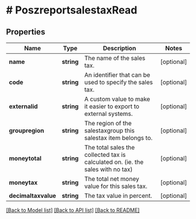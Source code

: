 # # PoszreportsalestaxRead

## Properties

Name | Type | Description | Notes
------------ | ------------- | ------------- | -------------
**name** | **string** | The name of the sales tax. | [optional]
**code** | **string** | An identifier that can be used to specify the sales tax. | [optional]
**externalid** | **string** | A custom value to make it easier to export to external systems. | [optional]
**groupregion** | **string** | The region of the salestaxgroup this salestax item belongs to. | [optional]
**moneytotal** | **string** | The total sales the collected tax is calculated on. (ie. the sales with no tax) | [optional]
**moneytax** | **string** | The total net money value for this sales tax. | [optional]
**decimaltaxvalue** | **string** | The tax value in percent. | [optional]

[[Back to Model list]](../../README.md#models) [[Back to API list]](../../README.md#endpoints) [[Back to README]](../../README.md)
